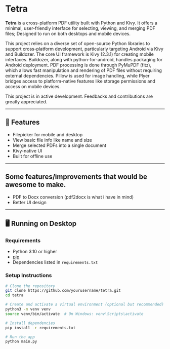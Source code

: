 # Tetra

**Tetra** is a cross-platform PDF utility built with Python and Kivy. It offers a minimal, user-friendly interface for selecting, viewing, and merging PDF files; Designed to run on both desktops and mobile devices.

This project relies on a diverse set of open-source Python libraries to support cross-platform development, particularly targeting Android via Kivy and Buildozer. The core UI framework is Kivy (2.3.1) for creating mobile interfaces. Buildozer, along with python-for-android, handles packaging for Android deployment. PDF processing is done through PyMuPDF (fitz), which allows fast manipulation and rendering of PDF files without requiring external dependencies. Pillow is used for image handling, while Plyer bridges access to platform-native features like storage permissions and access on mobile devices.

This project is in active development. Feedbacks and contributions are greatly appreciated.

---

## 🔧 Features

- Filepicker for mobile and desktop
- View basic file info like name and size
- Merge selected PDFs into a single document
- Kivy-native UI
- Built for offline use

---

## Some features/improvements that would be awesome to make.

- PDF to Docx conversion (pdf2docx is what i have in mind)
- Better UI design

---


## 🖥️ Running on Desktop

### Requirements

- Python 3.10 or higher
- [pip](https://pip.pypa.io/)
- Dependencies listed in `requirements.txt`

### Setup Instructions

```bash
# Clone the repository
git clone https://github.com/yourusername/tetra.git
cd tetra

# Create and activate a virtual environment (optional but recommended)
python3 -m venv venv
source venv/bin/activate  # On Windows: venv\Scripts\activate

# Install dependencies
pip install -r requirements.txt

# Run the app
python main.py
